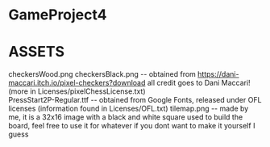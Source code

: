 # GameProject4

# ASSETS
  checkersWood.png checkersBlack.png -- obtained from https://dani-maccari.itch.io/pixel-checkers?download all credit goes to Dani Maccari! (more in Licenses/pixelChessLicense.txt)  
  PressStart2P-Regular.ttf -- obtained from Google Fonts, released under OFL licenses (information found in Licenses/OFL.txt) 
  tilemap.png -- made by me, it is a 32x16 image with a black and white square used to build the board, feel free to use it for whatever if you dont want to make it yourself I guess 
